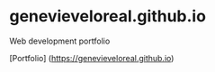 # genevieveloreal.github.io
Web development portfolio 

[Portfolio] (https://genevieveloreal.github.io)
